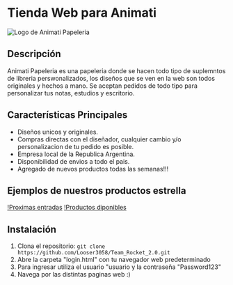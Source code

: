 # Tienda Web para Animati

![Logo de Animati Papeleria](./imagen-de-fondo.jpg)

## Descripción
Animati Papeleria es una papeleria donde se hacen todo tipo de suplemntos de libreria perswonalizados, los diseños que se ven en la web son todos originales y hechos a mano. Se aceptan pedidos de todo tipo para personalizar tus notas, estudios y escritorio.

## Características Principales
- Diseños unicos y originales.
- Compras directas con el diseñador, cualquier cambio y/o personalizacion de tu pedido es posible.
- Empresa local de la Republica Argentina.
- Disponibilidad de envios a todo el pais.
- Agregado de nuevos productos todas las semanas!!!

## Ejemplos de nuestros productos estrella
[!Proximas entradas](./captura-prod-animati/Captura-de-pantalla125.png)
[!Productos diponibles](./captura-prod-animati/Captura-de-pantalla126.png)
## Instalación
1. Clona el repositorio: `git clone https://github.com/Looser3058/Team_Rocket_2.0.git`
2. Abre la carpeta "login.html" con tu navegador web predeterminado
3. Para ingresar utiliza el usuario "usuario y la contraseña "Password123"
4. Navega por las distintas paginas web :)
